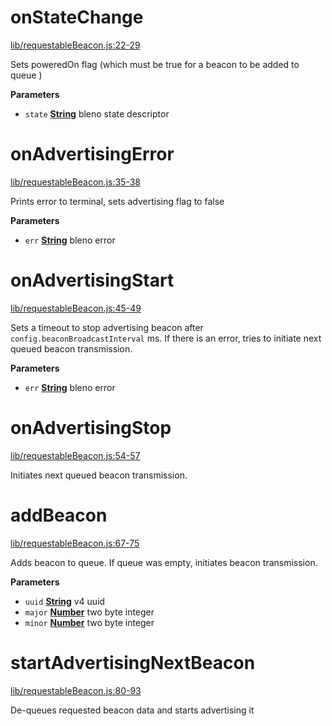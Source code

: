 <!-- Generated by documentation.js. Update this documentation by updating the source code. -->

# onStateChange

[lib/requestableBeacon.js:22-29](https://github.com/animist-io/whale-island/blob/be435563d87277baa7d9fdf4245832be236625a3/lib/requestableBeacon.js#L22-L29 "Source code on GitHub")

Sets poweredOn flag (which must be true for a beacon to be added to queue )

**Parameters**

-   `state` **[String](https://developer.mozilla.org/en-US/docs/Web/JavaScript/Reference/Global_Objects/String)** bleno state descriptor

# onAdvertisingError

[lib/requestableBeacon.js:35-38](https://github.com/animist-io/whale-island/blob/be435563d87277baa7d9fdf4245832be236625a3/lib/requestableBeacon.js#L35-L38 "Source code on GitHub")

Prints error to terminal, sets advertising flag to false

**Parameters**

-   `err` **[String](https://developer.mozilla.org/en-US/docs/Web/JavaScript/Reference/Global_Objects/String)** bleno error

# onAdvertisingStart

[lib/requestableBeacon.js:45-49](https://github.com/animist-io/whale-island/blob/be435563d87277baa7d9fdf4245832be236625a3/lib/requestableBeacon.js#L45-L49 "Source code on GitHub")

Sets a timeout to stop advertising beacon after `config.beaconBroadcastInterval` ms.
If there is an error, tries to initiate next queued beacon transmission.

**Parameters**

-   `err` **[String](https://developer.mozilla.org/en-US/docs/Web/JavaScript/Reference/Global_Objects/String)** bleno error

# onAdvertisingStop

[lib/requestableBeacon.js:54-57](https://github.com/animist-io/whale-island/blob/be435563d87277baa7d9fdf4245832be236625a3/lib/requestableBeacon.js#L54-L57 "Source code on GitHub")

Initiates next queued beacon transmission.

# addBeacon

[lib/requestableBeacon.js:67-75](https://github.com/animist-io/whale-island/blob/be435563d87277baa7d9fdf4245832be236625a3/lib/requestableBeacon.js#L67-L75 "Source code on GitHub")

Adds beacon to queue. If queue was empty, initiates beacon transmission.

**Parameters**

-   `uuid` **[String](https://developer.mozilla.org/en-US/docs/Web/JavaScript/Reference/Global_Objects/String)** v4 uuid
-   `major` **[Number](https://developer.mozilla.org/en-US/docs/Web/JavaScript/Reference/Global_Objects/Number)** two byte integer
-   `minor` **[Number](https://developer.mozilla.org/en-US/docs/Web/JavaScript/Reference/Global_Objects/Number)** two byte integer

# startAdvertisingNextBeacon

[lib/requestableBeacon.js:80-93](https://github.com/animist-io/whale-island/blob/be435563d87277baa7d9fdf4245832be236625a3/lib/requestableBeacon.js#L80-L93 "Source code on GitHub")

De-queues requested beacon data and starts advertising it
